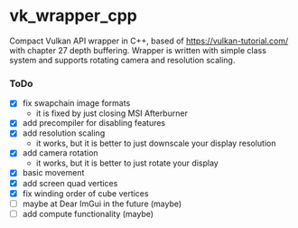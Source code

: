 # vk_wrapper_cpp
Compact Vulkan API wrapper in C++, based of https://vulkan-tutorial.com/ with chapter 27 depth buffering. Wrapper is written with simple class system and supports rotating camera and resolution scaling.

### ToDo
- [x] fix swapchain image formats
  - it is fixed by just closing MSI Afterburner
- [x] add precompiler for disabling features
- [x] add resolution scaling
  - it works, but it is better to just downscale your display resolution
- [x] add camera rotation
  - it works, but it is better to just rotate your display
- [x] basic movement
- [x] add screen quad vertices
- [x] fix winding order of cube vertices
- [ ] maybe at Dear ImGui in the future (maybe)
- [ ] add compute functionality (maybe)